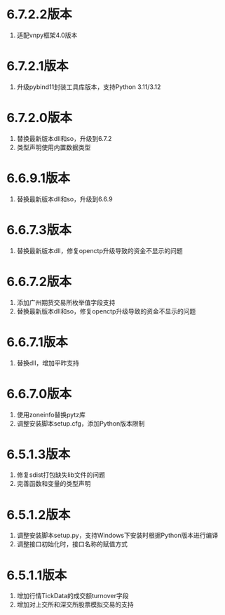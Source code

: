 # 6.7.2.2版本

1. 适配vnpy框架4.0版本

# 6.7.2.1版本

1. 升级pybind11封装工具库版本，支持Python 3.11/3.12

# 6.7.2.0版本

1. 替换最新版本dll和so，升级到6.7.2
2. 类型声明使用内置数据类型

# 6.6.9.1版本

1. 替换最新版本dll和so，升级到6.6.9

# 6.6.7.3版本

1. 替换最新版本dll，修复openctp升级导致的资金不显示的问题

# 6.6.7.2版本

1. 添加广州期货交易所枚举值字段支持
2. 替换最新版本dll和so，修复openctp升级导致的资金不显示的问题

# 6.6.7.1版本

1. 替换dll，增加平昨支持

# 6.6.7.0版本

1. 使用zoneinfo替换pytz库
2. 调整安装脚本setup.cfg，添加Python版本限制

# 6.5.1.3版本

1. 修复sdist打包缺失lib文件的问题
2. 完善函数和变量的类型声明

# 6.5.1.2版本

1. 调整安装脚本setup.py，支持Windows下安装时根据Python版本进行编译
2. 调整接口初始化时，接口名称的赋值方式

# 6.5.1.1版本

1. 增加行情TickData的成交额turnover字段
2. 增加对上交所和深交所股票模拟交易的支持
